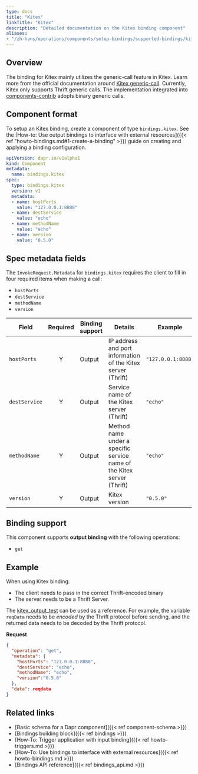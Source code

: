```yaml
---
type: docs
title: "Kitex"
linkTitle: "Kitex"
description: "Detailed documentation on the Kitex binding component"
aliases:
- "/zh-hans/operations/components/setup-bindings/supported-bindings/kitex/"
---
```


## Overview

The binding for Kitex mainly utilizes the generic-call feature in Kitex. Learn more from the official documentation around [Kitex generic-call](https://www.cloudwego.io/docs/kitex/tutorials/advanced-feature/generic-call/).
Currently, Kitex only supports Thrift generic calls. The implementation integrated into [components-contrib](https://github.com/dapr/components-contrib/tree/master/bindings/kitex) adopts binary generic calls.


## Component format

To setup an Kitex binding, create a component of type `bindings.kitex`. See the [How-to: Use output bindings to interface with external resources]({{< ref "howto-bindings.md#1-create-a-binding" >}}) guide on creating and applying a binding configuration.

```yaml
apiVersion: dapr.io/v1alpha1
kind: Component
metadata:
  name: bindings.kitex
spec:
  type: bindings.kitex
  version: v1
  metadata: 
  - name: hostPorts
    value: "127.0.0.1:8888"
  - name: destService
    value: "echo"
  - name: methodName
    value: "echo"
  - name: version
    value: "0.5.0"
```

## Spec metadata fields

The `InvokeRequest.Metadata` for `bindings.kitex` requires the client to fill in four required items when making a call: 

- `hostPorts`
- `destService`
- `methodName`
- `version` 

| Field       | Required | Binding support | Details                                                                                                 | Example            |
|-------------|:--------:|--------|---------------------------------------------------------------------------------------------------------|--------------------|
| `hostPorts`   |    Y     | Output | IP address and port information of the Kitex server (Thrift)                                        | `"127.0.0.1:8888"` |
| `destService` |    Y     | Output | Service name of the Kitex server (Thrift)            | `"echo"`           |
| `methodName`  |    Y     | Output | Method name under a specific service name of the Kitex server (Thrift) | `"echo"`           |
| `version`     |    Y     | Output | Kitex version                                                                                           | `"0.5.0"`          |

## Binding support

This component supports **output binding** with the following operations:

- `get`

## Example 

When using Kitex binding:
- The client needs to pass in the correct Thrift-encoded binary
- The server needs to be a Thrift Server. 

The [kitex_output_test](https://github.com/dapr/components-contrib/blob/master/bindings/kitex/kitex_output_test.go) can be used as a reference.
For example, the variable `reqData` needs to be _encoded_ by the Thrift protocol before sending, and the returned data needs to be decoded by the Thrift protocol.

**Request**

```json
{
  "operation": "get",
  "metadata": {
    "hostPorts": "127.0.0.1:8888",
    "destService": "echo",
    "methodName": "echo",
    "version":"0.5.0"
  },
  "data": reqdata
}
```

## Related links

- [Basic schema for a Dapr component]({{< ref component-schema >}})
- [Bindings building block]({{< ref bindings >}})
- [How-To: Trigger application with input binding]({{< ref howto-triggers.md >}})
- [How-To: Use bindings to interface with external resources]({{< ref howto-bindings.md >}})
- [Bindings API reference]({{< ref bindings_api.md >}})
